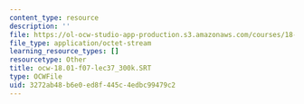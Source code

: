 ```yaml
---
content_type: resource
description: ''
file: https://ol-ocw-studio-app-production.s3.amazonaws.com/courses/18-01sc-single-variable-calculus-fall-2010/3272ab48b6e0ed8f445c4edbc99479c2_ocw-18.01-f07-lec37_300k.SRT
file_type: application/octet-stream
learning_resource_types: []
resourcetype: Other
title: ocw-18.01-f07-lec37_300k.SRT
type: OCWFile
uid: 3272ab48-b6e0-ed8f-445c-4edbc99479c2
---
```

